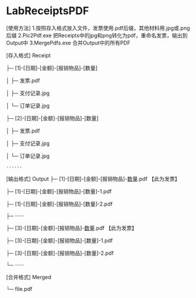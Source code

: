 # LabReceiptsPDF
[使用方法]
1.按照存入格式放入文件，发票使用.pdf后缀，其他材料用.jpg或.png后缀
2.Pic2Pdf.exe   把Receipts中的jpg和png转化为pdf，重命名发票，输出到Output中
3.MergePdfs.exe 合并Output中的所有PDF

[存入格式]
Receipt

├─ [1]-[日期]-[金额]-[报销物品]-[数量]

│    ├─ 发票.pdf

│    ├─ 支付记录.jpg

│    └─ 订单记录.jpg

├─ [2]-[日期]-[金额]-[报销物品]-[数量]

│    ├─ 发票.pdf

│    ├─ 支付记录.jpg

│    └─ 订单记录.jpg
       
	······

[输出格式]
Output
├─ [1]-[日期]-[金额]-[报销物品]-[数量](1).pdf	【此为发票】

├─ [1]-[日期]-[金额]-[报销物品]-[数量]-1.pdf

├─ [1]-[日期]-[金额]-[报销物品]-[数量]-2.pdf

├─ ······

├─ [3]-[日期]-[金额]-[报销物品]-[数量](1).pdf	【此为发票】

├─ [3]-[日期]-[金额]-[报销物品]-[数量]-1.pdf

├─ [3]-[日期]-[金额]-[报销物品]-[数量]-2.pdf

└─ ······

[合并格式]
Merged

└─	file.pdf
